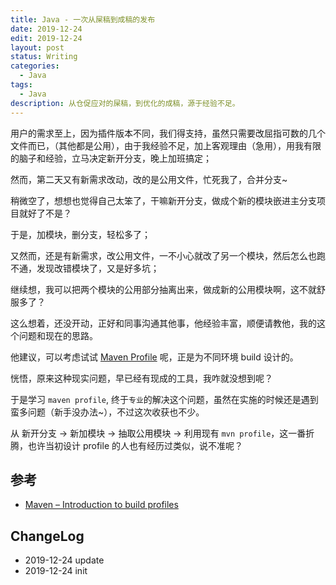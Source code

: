 ```yaml
---
title: Java - 一次从屎稿到成稿的发布
date: 2019-12-24
edit: 2019-12-24
layout: post
status: Writing
categories:
  - Java
tags:
  - Java
description: 从仓促应对的屎稿，到优化的成稿，源于经验不足。
---
```


用户的需求至上，因为插件版本不同，我们得支持，虽然只需要改屈指可数的几个文件而已，（其他都是公用），由于我经验不足，加上客观理由（急用），用我有限的脑子和经验，立马决定新开分支，晚上加班搞定；

然而，第二天又有新需求改动，改的是公用文件，忙死我了，合并分支~

稍微空了，想想也觉得自己太笨了，干嘛新开分支，做成个新的模块嵌进主分支项目就好了不是？

于是，加模块，删分支，轻松多了；

又然而，还是有新需求，改公用文件，一不小心就改了另一个模块，然后怎么也跑不通，发现改错模块了，又是好多坑；

继续想，我可以把两个模块的公用部分抽离出来，做成新的公用模块啊，这不就舒服多了？

这么想着，还没开动，正好和同事沟通其他事，他经验丰富，顺便请教他，我的这个问题和现在的思路。

他建议，可以考虑试试 [Maven Profile](https://maven.apache.org/guides/introduction/introduction-to-profiles.html) 呢，正是为不同环境 build 设计的。

恍悟，原来这种现实问题，早已经有现成的工具，我咋就没想到呢？

于是学习 `maven profile`, 终于`专业`的解决这个问题，虽然在实施的时候还是遇到蛮多问题（新手没办法~），不过这次收获也不少。

从 新开分支 -> 新加模块 -> 抽取公用模块 -> 利用现有 `mvn profile`，这一番折腾，也许当初设计 profile 的人也有经历过类似，说不准呢？

## 参考

- [Maven – Introduction to build profiles](https://maven.apache.org/guides/introduction/introduction-to-profiles.html)

## ChangeLog
- 2019-12-24 update
- 2019-12-24 init